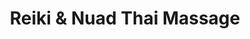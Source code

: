 ---
title: "Reiki & Nuad Thai Massage"
url: /tegernheim/reiki-und-nuad-thai-massage/
shop: Massage
---